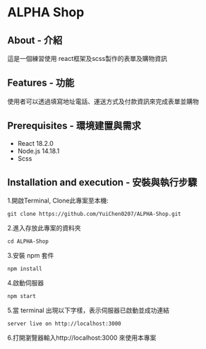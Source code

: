 #  ALPHA Shop

## About - 介紹
這是一個練習使用 react框架及scss製作的表單及購物資訊

## Features - 功能

使用者可以透過填寫地址電話、運送方式及付款資訊來完成表單並購物

## Prerequisites - 環境建置與需求

* React 18.2.0
* Node.js 14.18.1
* Scss


## Installation and execution - 安裝與執行步驟

1.開啟Terminal, Clone此專案至本機:
```
git clone https://github.com/YuiChen0207/ALPHA-Shop.git
```

2.進入存放此專案的資料夾
```
cd ALPHA-Shop
```

3.安裝 npm 套件
```
npm install
```

4.啟動伺服器 
```
npm start
```

5.當 terminal 出現以下字樣，表示伺服器已啟動並成功連結
```
server live on http://localhost:3000
```

6.打開瀏覽器輸入http://localhost:3000 來使用本專案
